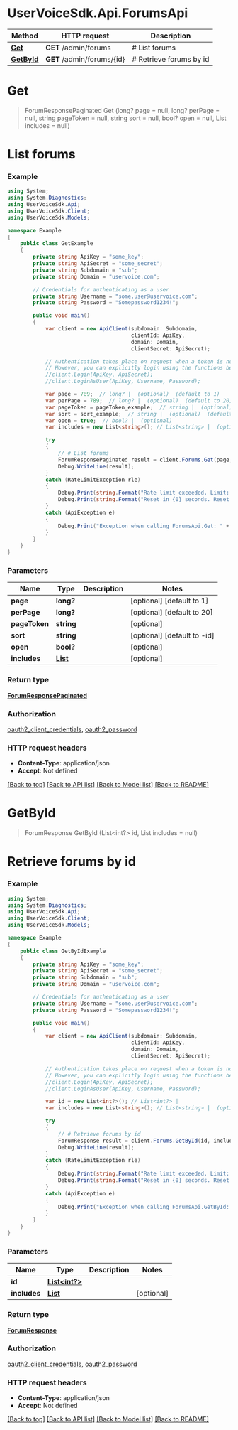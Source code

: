 # UserVoiceSdk.Api.ForumsApi

Method | HTTP request | Description
------------- | ------------- | -------------
[**Get**](ForumsApi.md#get) | **GET** /admin/forums | # List forums
[**GetById**](ForumsApi.md#getbyid) | **GET** /admin/forums/{id} | # Retrieve forums by id


<a name="get"></a>
# **Get**
> ForumResponsePaginated Get (long? page = null, long? perPage = null, string pageToken = null, string sort = null, bool? open = null, List<string> includes = null)

# List forums

### Example
```csharp
using System;
using System.Diagnostics;
using UserVoiceSdk.Api;
using UserVoiceSdk.Client;
using UserVoiceSdk.Models;

namespace Example
{
    public class GetExample
    {
        private string ApiKey = "some_key";
        private string ApiSecret = "some_secret";
        private string Subdomain = "sub";
        private string Domain = "uservoice.com";

		// Credentials for authenticating as a user
		private string Username = "some.user@uservoice.com";
		private string Password = "Somepassword1234!";

        public void main()
        {
            var client = new ApiClient(subdomain: Subdomain,
									   clientId: ApiKey,
									   domain: Domain,
									   clientSecret: ApiSecret);

			// Authentication takes place on request when a token is not available
			// However, you can explicitly login using the functions below
			//client.Login(ApiKey, ApiSecret);
			//client.LoginAsUser(ApiKey, Username, Password);

            var page = 789;  // long? |  (optional)  (default to 1)
            var perPage = 789;  // long? |  (optional)  (default to 20)
            var pageToken = pageToken_example;  // string |  (optional) 
            var sort = sort_example;  // string |  (optional)  (default to -id)
            var open = true;  // bool? |  (optional) 
            var includes = new List<string>(); // List<string> |  (optional) 

            try
            {
                // # List forums
                ForumResponsePaginated result = client.Forums.Get(page, perPage, pageToken, sort, open, includes);
                Debug.WriteLine(result);
            }
            catch (RateLimitException rle)
            {
                Debug.Print(string.Format("Rate limit exceeded. Limit: {0}, Remaining: {1}, Reset: {2}", client.RateLimiting.Limit, client.RateLimiting.Remaining, client.RateLimiting.Reset));
                Debug.Print(string.Format("Reset in {0} seconds. Reset at {1} UTC", client.RateLimiting.ResetIn(), client.RateLimiting.ResetAt()));
            }
            catch (ApiException e)
            {
                Debug.Print("Exception when calling ForumsApi.Get: " + e.Message );
            }
        }
    }
}
```

### Parameters

Name | Type | Description  | Notes
------------- | ------------- | ------------- | -------------
 **page** | **long?**|  | [optional] [default to 1]
 **perPage** | **long?**|  | [optional] [default to 20]
 **pageToken** | **string**|  | [optional] 
 **sort** | **string**|  | [optional] [default to -id]
 **open** | **bool?**|  | [optional] 
 **includes** | [**List<string>**](string.md)|  | [optional] 

### Return type

[**ForumResponsePaginated**](ForumResponsePaginated.md)

### Authorization

[oauth2_client_credentials](../README.md#oauth2_client_credentials), [oauth2_password](../README.md#oauth2_password)

### HTTP request headers

 - **Content-Type**: application/json
 - **Accept**: Not defined

[[Back to top]](#) [[Back to API list]](../README.md#documentation-for-api-endpoints) [[Back to Model list]](../README.md#documentation-for-models) [[Back to README]](../README.md)

<a name="getbyid"></a>
# **GetById**
> ForumResponse GetById (List<int?> id, List<string> includes = null)

# Retrieve forums by id

### Example
```csharp
using System;
using System.Diagnostics;
using UserVoiceSdk.Api;
using UserVoiceSdk.Client;
using UserVoiceSdk.Models;

namespace Example
{
    public class GetByIdExample
    {
        private string ApiKey = "some_key";
        private string ApiSecret = "some_secret";
        private string Subdomain = "sub";
        private string Domain = "uservoice.com";

		// Credentials for authenticating as a user
		private string Username = "some.user@uservoice.com";
		private string Password = "Somepassword1234!";

        public void main()
        {
            var client = new ApiClient(subdomain: Subdomain,
									   clientId: ApiKey,
									   domain: Domain,
									   clientSecret: ApiSecret);

			// Authentication takes place on request when a token is not available
			// However, you can explicitly login using the functions below
			//client.Login(ApiKey, ApiSecret);
			//client.LoginAsUser(ApiKey, Username, Password);

            var id = new List<int?>(); // List<int?> | 
            var includes = new List<string>(); // List<string> |  (optional) 

            try
            {
                // # Retrieve forums by id
                ForumResponse result = client.Forums.GetById(id, includes);
                Debug.WriteLine(result);
            }
            catch (RateLimitException rle)
            {
                Debug.Print(string.Format("Rate limit exceeded. Limit: {0}, Remaining: {1}, Reset: {2}", client.RateLimiting.Limit, client.RateLimiting.Remaining, client.RateLimiting.Reset));
                Debug.Print(string.Format("Reset in {0} seconds. Reset at {1} UTC", client.RateLimiting.ResetIn(), client.RateLimiting.ResetAt()));
            }
            catch (ApiException e)
            {
                Debug.Print("Exception when calling ForumsApi.GetById: " + e.Message );
            }
        }
    }
}
```

### Parameters

Name | Type | Description  | Notes
------------- | ------------- | ------------- | -------------
 **id** | [**List<int?>**](int?.md)|  | 
 **includes** | [**List<string>**](string.md)|  | [optional] 

### Return type

[**ForumResponse**](ForumResponse.md)

### Authorization

[oauth2_client_credentials](../README.md#oauth2_client_credentials), [oauth2_password](../README.md#oauth2_password)

### HTTP request headers

 - **Content-Type**: application/json
 - **Accept**: Not defined

[[Back to top]](#) [[Back to API list]](../README.md#documentation-for-api-endpoints) [[Back to Model list]](../README.md#documentation-for-models) [[Back to README]](../README.md)

